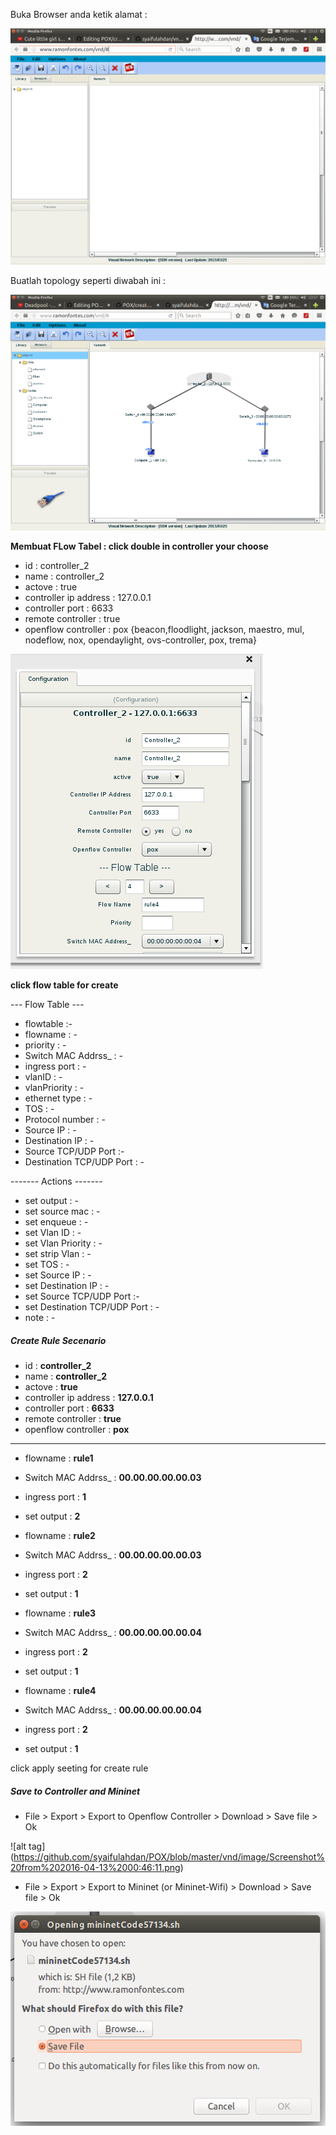 


Buka Browser anda ketik alamat : 

![alt tag](https://github.com/syaifulahdan/POX/blob/master/vnd/image/Screenshot%20from%202016-04-12%2023:53:02.png)


Buatlah topology seperti diwabah ini :

![alt tag](https://github.com/syaifulahdan/POX/blob/master/vnd/image/Screenshot%20from%202016-04-12%2023:57:27.png)


<b>Membuat FLow Tabel : click double in controller your choose</b>

- id                    : controller_2
- name                  : controller_2
- actove                : true
- controller ip address : 127.0.0.1
- controller port       : 6633
- remote controller     : true
- openflow controller   : pox {beacon,floodlight, jackson, maestro, mul, nodeflow, nox, opendaylight, ovs-controller, pox, trema}

![alt tag](https://github.com/syaifulahdan/POX/blob/master/vnd/image/Screenshot%20from%202016-04-13%2000:40:40.png)



<b>click flow table for create</b>

--- Flow Table ---

- flowtable           :-
- flowname            : -
- priority            : -
- Switch MAC Addrss_  : -
- ingress port        : -
- vlanID              : -
- vlanPriority        : -
- ethernet type       : -
- TOS                 : -
- Protocol number     : -
- Source IP           : -
- Destination IP      : -
- Source TCP/UDP Port :-
- Destination TCP/UDP Port : -

------- Actions -------

- set output          : -
- set source mac      : -
- set enqueue         : -
- set Vlan ID         : -
- set Vlan Priority   : -
- set strip Vlan      : - 
- set TOS             : -
- set Source IP       : -
- set Destination IP  : -
- set Source TCP/UDP Port :-
- set Destination TCP/UDP Port : -
- note                : -


##### Create Rule Secenario

- id                    : <b>controller_2</b>
- name                  : <b>controller_2</b>
- actove                : <b>true</b>
- controller ip address : <b>127.0.0.1</b>
- controller port       : <b>6633</b>
- remote controller     : <b>true</b>
- openflow controller   : <b>pox</b> 
-------------------------------------------

- flowname : <b>rule1</b>
- Switch MAC Addrss_  : <b>00.00.00.00.00.03</b>
- ingress port        : <b>1</b>
- set output          : <b>2</b>

- flowname : <b>rule2</b>
- Switch MAC Addrss_  : <b>00.00.00.00.00.03</b>
- ingress port        : <b>2</b>
- set output          : <b>1</b>


- flowname : <b>rule3</b>
- Switch MAC Addrss_  : <b>00.00.00.00.00.04</b>
- ingress port        : <b>2</b>
- set output          : <b>1</b>

- flowname : <b>rule4</b>
- Switch MAC Addrss_  : <b>00.00.00.00.00.04</b>
- ingress port        : <b>2</b>
- set output          : <b>1</b> 

click apply seeting for create rule

##### Save to Controller and Mininet

- File > Export > Export to Openflow Controller > Download > Save file > Ok 
   
![alt tag] (https://github.com/syaifulahdan/POX/blob/master/vnd/image/Screenshot%20from%202016-04-13%2000:46:11.png)
 
- File > Export > Export to Mininet (or Mininet-Wifi) > Download > Save file > Ok 

![alt tag](https://github.com/syaifulahdan/POX/blob/master/vnd/image/Screenshot%20from%202016-04-13%2000:49:44.png)
